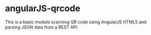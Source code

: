 # angularJS-qrcode

This is a basic module scanning QR code using AngularJS HTML5 and parsing JSON data from a REST API.
